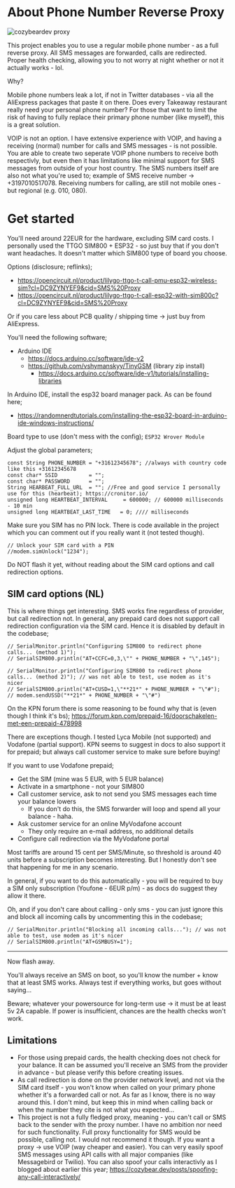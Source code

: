 # About Phone Number Reverse Proxy
![cozybeardev proxy](https://cronitor.io/badges/ahJIXc/production/FRiKSiLLyAhqPeBvqIex8FsS8sM.svg)

This project enables you to use a regular mobile phone number - as a full reverse proxy. All SMS messages are forwarded, calls are redirected. Proper health checking, allowing you to not worry at night whether or not it actually works - lol.

Why?

Mobile phone numbers leak a lot, if not in Twitter databases - via all the AliExpress packages that paste it on there. Does every Takeaway restaurant really need your personal phone number? For those that want to limit the risk of having to fully replace their primary phone number (like myself), this is a great solution.

VOIP is not an option. I have extensive experience with VOIP, and having a receiving (normal) number for calls and SMS messages - is not possible. You are able to create two seperate VOIP phone numbers to receive both respectivly, but even then it has limitations like minimal support for SMS messages from outside of your host country. The SMS numbers itself are also not what you're used to; example of SMS receive number -> +3197010517078. Receiving numbers for calling, are still not mobile ones - but regional (e.g. 010, 080).

# Get started

You'll need around 22EUR for the hardware, excluding SIM card costs. I personally used the TTGO SIM800 + ESP32 - so just buy that if you don't want headaches. It doesn't matter which SIM800 type of board you choose.

Options (disclosure; reflinks);
- https://opencircuit.nl/product/lilygo-ttgo-t-call-pmu-esp32-wireless-sim?cl=DC9ZYNYEF9&cid=SMS%20Proxy
- https://opencircuit.nl/product/lilygo-ttgo-t-call-esp32-with-sim800c?cl=DC9ZYNYEF9&cid=SMS%20Proxy

Or if you care less about PCB quality / shipping time -> just buy from AliExpress.

You'll need the following software;
- Arduino IDE
    - https://docs.arduino.cc/software/ide-v2
    - https://github.com/vshymanskyy/TinyGSM (library zip install)
        - https://docs.arduino.cc/software/ide-v1/tutorials/installing-libraries

In Arduino IDE, install the esp32 board manager pack. As can be found here; 
- https://randomnerdtutorials.com/installing-the-esp32-board-in-arduino-ide-windows-instructions/

Board type to use (don't mess with the config); `ESP32 Wrover Module`

Adjust the global parameters;
```
const String PHONE_NUMBER = "+31612345678"; //always with country code like this +31612345678
const char* SSID          = "";
const char* PASSWORD      = "";
String HEARBEAT_FULL_URL  = ""; //Free and good service I personally use for this (hearbeat); https://cronitor.io/
unsigned long HEARTBEAT_INTERVAL     = 600000; // 600000 milliseconds - 10 min
unsigned long HEARTBEAT_LAST_TIME   = 0; //// milliseconds
```
Make sure you SIM has no PIN lock. There is code available in the project which you can comment out if you really want it (not tested though).
```
// Unlock your SIM card with a PIN
//modem.simUnlock("1234");
```

Do NOT flash it yet, without reading about the SIM card options and call redirection options.

## SIM card options (NL)

This is where things get interesting. SMS works fine regardless of provider, but call redirection not. In general, any prepaid card does not support call redirection configuration via the SIM card. Hence it is disabled by default in the codebase;

```
// SerialMonitor.println("Configuring SIM800 to redirect phone calls... (method 1)");
// SerialSIM800.println("AT+CCFC=0,3,\"" + PHONE_NUMBER + "\",145");

// SerialMonitor.println("Configuring SIM800 to redirect phone calls... (method 2)"); // was not able to test, use modem as it's nicer
// SerialSIM800.println("AT+CUSD=1,\"**21*" + PHONE_NUMBER + "\"#"); 
// modem.sendUSSD("**21*" + PHONE_NUMBER + "\"#")
```
On the KPN forum there is some reasoning to be found why that is (even though I think it's bs); https://forum.kpn.com/prepaid-16/doorschakelen-met-een-prepaid-478998

There are exceptions though. I tested Lyca Mobile (not supported) and Vodafone (partial support). KPN seems to suggest in docs to also support it for prepaid; but always call customer service to make sure before buying!

If you want to use Vodafone prepaid;
- Get the SIM (mine was 5 EUR, with 5 EUR balance)
- Activate in a smartphone - not your SIM800
- Call customer service, ask to not send you SMS messages each time your balance lowers 
    - If you don't do this, the SMS forwarder will loop and spend all your balance - haha.
- Ask customer service for an online MyVodafone account
    - They only require an e-mail address, no additional details
- Configure call redirection via the MyVodafone portal

Most tariffs are around 15 cent per SMS/Minute, so threshold is around 40 units before a subscription becomes interesting. But I honestly don't see that happening for me in any scenario.

In general, if you want to do this automatically - you will be required to buy a SIM only subscription (Youfone - 6EUR p/m) - as docs do suggest they allow it there.

Oh, and if you don't care about calling - only sms - you can just ignore this and block all incoming calls by uncommenting this in the codebase;
```
// SerialMonitor.println("Blocking all incoming calls..."); // was not able to test, use modem as it's nicer
// SerialSIM800.println("AT+GSMBUSY=1");
```

---

Now flash away.

You'll always receive an SMS on boot, so you'll know the number + know that at least SMS works. Always test if everything works, but goes without saying...

Beware; whatever your powersource for long-term use -> it must be at least 5v 2A capable. If power is insufficient, chances are the health checks won't work.

## Limitations

- For those using prepaid cards, the health checking does not check for your balance. It can be assumed you'll receive an SMS from the provider in advance - but please verify this before creating issues.
- As call redirection is done on the provider network level, and not via the SIM card itself - you won't know when called on your primary phone whether it's a forwarded call or not. As far as I know, there is no way around this. I don't mind, but keep this in mind when calling back or when the number they cite is not what you expected...
- This project is not a fully fledged proxy, meaning - you can't call or SMS back to the sender with the proxy number. I have no ambition nor need for such functionality. Full proxy functionality for SMS would be possible, calling not. I would not recommend it though. If you want a proxy -> use VOIP (way cheaper and easier). You can very easily spoof SMS messages using API calls with all major companies (like Messagebird or Twilio). You can also spoof your calls interactivly as I blogged about earlier this year; https://cozybear.dev/posts/spoofing-any-call-interactively/
